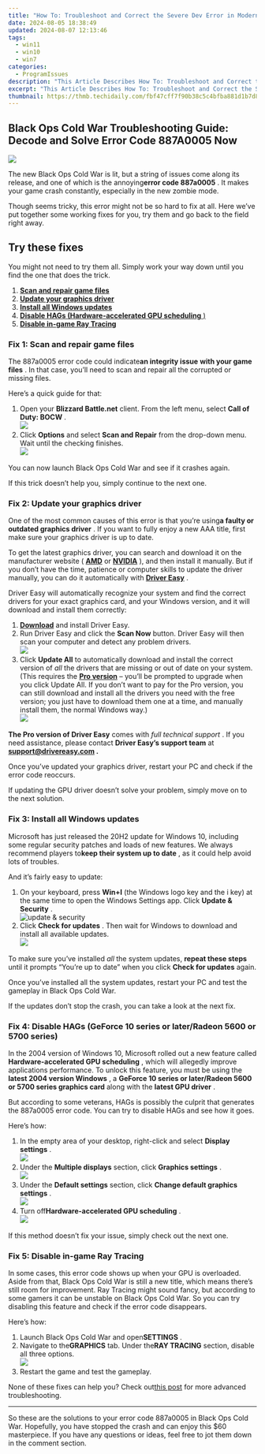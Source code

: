 ```yaml
---
title: "How To: Troubleshoot and Correct the Severe Dev Error in Modern Warfare and Warzone"
date: 2024-08-05 18:38:49
updated: 2024-08-07 12:13:46
tags:
  - win11
  - win10
  - win7
categories:
  - ProgramIssues
description: "This Article Describes How To: Troubleshoot and Correct the Severe Dev Error in Modern Warfare and Warzone"
excerpt: "This Article Describes How To: Troubleshoot and Correct the Severe Dev Error in Modern Warfare and Warzone"
thumbnail: https://thmb.techidaily.com/fbf47cff7f90b38c5c4bfba881d1b7d8a9950edbba1743d545a40ebc632bb6c9.jpg
---
```


## Black Ops Cold War Troubleshooting Guide: Decode and Solve Error Code 887A0005 Now

![](https://images.drivereasy.com/wp-content/uploads/2020/11/bocw-error-featured.jpg)

 The new Black Ops Cold War is lit, but a string of issues come along its release, and one of which is the annoying**error code 887a0005** . It makes your game crash constantly, especially in the new zombie mode.

 Though seems tricky, this error might not be so hard to fix at all. Here we’ve put together some working fixes for you, try them and go back to the field right away.

## Try these fixes

 You might not need to try them all. Simply work your way down until you find the one that does the trick.

1. [**Scan and repair game files**](https://tools.techidaily.com/drivereasy/download/)
2. **[Update your graphics driver](https://tools.techidaily.com/drivereasy/download/)**
3. **[Install all Windows updates](https://tools.techidaily.com/drivereasy/download/)**
4. [**Disable HAGs (Hardware-accelerated GPU scheduling** )](https://www.drivereasy.com/knowledge/solved-black-ops-cold-war-error-code-887a0005/#fix4)
5. **[Disable in-game Ray Tracing](https://tools.techidaily.com/drivereasy/download/)**

### Fix 1: Scan and repair game files

 The 887a0005 error code could indicate**an integrity issue** **with your game files** . In that case, you’ll need to scan and repair all the corrupted or missing files.

Here’s a quick guide for that:

1. Open your **Blizzard Battle.net** client. From the left menu, select **Call of Duty: BOCW** .  
![](https://images.drivereasy.com/wp-content/uploads/2020/11/bocw-verify.jpg)
2. Click **Options**  and select **Scan and Repair** from the drop-down menu. Wait until the checking finishes.  
![](https://images.drivereasy.com/wp-content/uploads/2020/11/bocw-verify-2.jpg)

You can now launch Black Ops Cold War and see if it crashes again.

If this trick doesn’t help you, simply continue to the next one.

### Fix 2: Update your graphics driver

 One of the most common causes of this error is that you’re using**a faulty or outdated graphics driver** . If you want to fully enjoy a new AAA title, first make sure your graphics driver is up to date.

 To get the latest graphics driver, you can search and download it on the manufacturer website ( **[AMD](https://www.amd.com/en/support)**  or **[NVIDIA](https://www.nvidia.com/Download/index.aspx)**  ), and then install it manually. But if you don’t have the time, patience or computer skills to update the driver manually, you can do it automatically with **[Driver Easy](https://tools.techidaily.com/drivereasy/download/)**  .

 Driver Easy will automatically recognize your system and find the correct drivers for your exact graphics card, and your Windows version, and it will download and install them correctly:

1. **[Download](https://tools.techidaily.com/drivereasy/download/)**  and install Driver Easy.
2. Run Driver Easy and click the **Scan Now** button. Driver Easy will then scan your computer and detect any problem drivers.  
![](https://images.drivereasy.com/wp-content/uploads/2020/08/Scan-now.jpg)
3. Click **Update All** to automatically download and install the correct version of _all_ the drivers that are missing or out of date on your system.(This requires the **[Pro version](https://tools.techidaily.com/drivereasy/download/)**  – you’ll be prompted to upgrade when you click Update All. If you don’t want to pay for the Pro version, you can still download and install all the drivers you need with the free version; you just have to download them one at a time, and manually install them, the normal Windows way.)  
![](https://images.drivereasy.com/wp-content/uploads/2020/09/de-update-all-rtx-3080.jpg)

**The Pro version of Driver Easy** comes with _full technical support_ . If you need assistance, please contact **Driver Easy’s support team** at **[support@drivereasy.com](https://tools.techidaily.com/drivereasy/download/) .**

 Once you’ve updated your graphics driver, restart your PC and check if the error code reoccurs.

 If updating the GPU driver doesn’t solve your problem, simply move on to the next solution.

### Fix 3: Install all Windows updates

 Microsoft has just released the 20H2 update for Windows 10, including some regular security patches and loads of new features. We always recommend players to**keep their system up to date** , as it could help avoid lots of troubles.

And it’s fairly easy to update:

1. On your keyboard, press **Win+I** (the Windows logo key and the i key) at the same time to open the Windows Settings app. Click **Update & Security** .  
![update & security](https://images.drivereasy.com/wp-content/uploads/2020/10/update-security-2.jpg)
2. Click **Check for updates** . Then wait for Windows to download and install all available updates.  
![](https://images.drivereasy.com/wp-content/uploads/2020/08/windows-security-update-click-check-for-update.jpg)

 To make sure you’ve installed _all_  the system updates, **repeat these steps** until it prompts “You’re up to date” when you click **Check for updates** again.

 Once you’ve installed all the system updates, restart your PC and test the gameplay in Black Ops Cold War.

 If the updates don’t stop the crash, you can take a look at the next fix.

### Fix 4: Disable HAGs (GeForce 10 series or later/Radeon 5600 or 5700 series)

 In the 2004 version of Windows 10, Microsoft rolled out a new feature called **Hardware-accelerated GPU scheduling** , which will allegedly improve applications performance. To unlock this feature, you must be using the **latest 2004 version Windows** , a   **GeForce 10 series or later/Radeon 5600 or 5700 series graphics card** along with the **latest GPU driver** .

 But according to some veterans, HAGs is possibly the culprit that generates the 887a0005 error code. You can try to disable HAGs and see how it goes.

Here’s how:

1. In the empty area of your desktop, right-click and select **Display settings** .  
![](https://images.drivereasy.com/wp-content/uploads/2020/10/hags-1.jpg)
2. Under the **Multiple displays** section, click **Graphics settings** .  
![](https://images.drivereasy.com/wp-content/uploads/2020/10/hags-02.jpg)
3. Under the **Default settings** section, click **Change default graphics settings** .  
![](https://images.drivereasy.com/wp-content/uploads/2020/10/hags-3.jpg)
4. Turn off**Hardware-accelerated GPU scheduling** .  
![](https://images.drivereasy.com/wp-content/uploads/2020/11/hags-off.jpg)

 If this method doesn’t fix your issue, simply check out the next one.

### Fix 5: Disable in-game Ray Tracing

 In some cases, this error code shows up when your GPU is overloaded. Aside from that, Black Ops Cold War is still a new title, which means there’s still room for improvement. Ray Tracing might sound fancy, but according to some gamers it can be unstable on Black Ops Cold War. So you can try disabling this feature and check if the error code disappears.

Here’s how:

1. Launch Black Ops Cold War and open**SETTINGS** .
2. Navigate to the**GRAPHICS** tab. Under the**RAY TRACING** section, disable all three options.  
![](https://images.drivereasy.com/wp-content/uploads/2020/11/bocw-disable-ray-tracing.jpg)
3. Restart the game and test the gameplay.

 None of these fixes can help you? Check out[this post](https://tools.techidaily.com/drivereasy/download/) for more advanced troubleshooting.

---

 So these are the solutions to your error code 887a0005 in Black Ops Cold War. Hopefully, you have stopped the crash and can enjoy this $60 masterpiece. If you have any questions or ideas, feel free to jot them down in the comment section.

<ins class="adsbygoogle"
     style="display:block"
     data-ad-format="autorelaxed"
     data-ad-client="ca-pub-7571918770474297"
     data-ad-slot="1223367746"></ins>



<ins class="adsbygoogle"
     style="display:block"
     data-ad-client="ca-pub-7571918770474297"
     data-ad-slot="8358498916"
     data-ad-format="auto"
     data-full-width-responsive="true"></ins>
